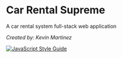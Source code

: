 # Car Rental Supreme

A car rental system full-stack web application

_Created by: Kevin Martinez_

[![JavaScript Style Guide](https://cdn.rawgit.com/standard/standard/master/badge.svg)](https://github.com/standard/standard)